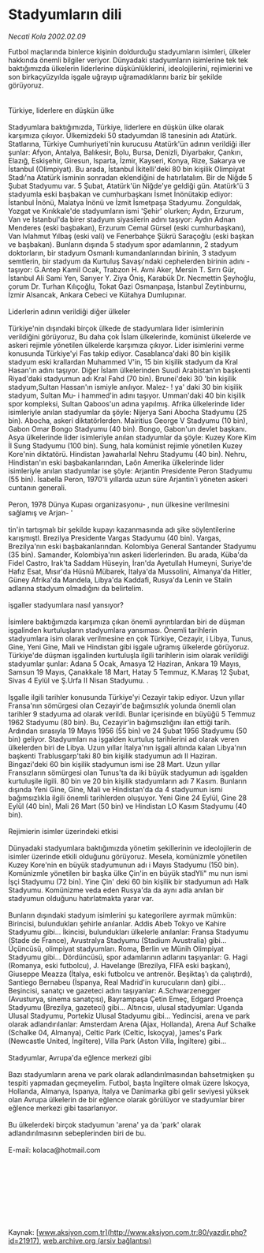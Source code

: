 # Stadyumların dili

*Necati Kola 2002.02.09*

<div>
 <p>
  <font>
   Futbol maçlarında binlerce kişinin doldurduğu stadyumların isimleri, ülkeler hakkında önemli bilgiler veriyor. Dünyadaki stadyumların isimlerine tek tek baktığımızda ülkelerin liderlerine düşkünlüklerini, ideolojilerini, rejimierini ve son birkaçyüzyılda işgale uğrayıp uğramadıklarını bariz bir şekilde görüyoruz.
   <br>
    <br/>
    <br/>
    Türkiye, liderlere en düşkün ülke
    <br>
     <br>
      Stadyumlara baktığımızda, Türkiye, liderlere en düşkün ülke olarak karşımıza çıkıyor. Ülkemizdeki 50 stadyumdan l8 tanesinin adı Atatürk. Statlarına, Türkiye Cumhuriyeti'nin kurucusu Atatürk'ün adının verildiği iller şunlar: Afyon, Antalya, Balıkesir, Bolu, Bursa, Denizli, Diyarbakır, Çankırı, Elazığ, Eskişehir, Giresun, Isparta, İzmir, Kayseri, Konya, Rize, Sakarya ve İstanbul (Olimpiyat). Bu arada, İstanbul İkitelli'deki 80 bin kişilik Olimpiyat Stadı'na Atatürk isminin sonradan eklendiğini de hatırlatalım. Bir de Niğde 5 Şubat Stadyumu var. 5 Şubat, Atatürk'ün Niğde'ye geldiği gün. Atatürk'ü 3 stadyumla eski başbakan ve cumhurbaşkanı İsmet İnönütakip ediyor: İstanbul İnönü, Malatya İnönü ve İzmit İsmetpaşa Stadyumu. Zonguldak, Yozgat ve Kırıkkale'de stadyumların ismi 'Şehir' olurken; Aydın, Erzurum, Van ve İstanbul'da birer stadyum siyasilerin adını taşıyor: Aydın Adnan Menderes (eski başbakan), Erzurum Cemal Gürsel (eski cumhurbaşkanı), Van lvlahmut Yılbaş (eski vali) ve Fenerbahçe Şükrü Saraçoğlu (eski başkan ve başbakan). Bunların dışında 5 stadyum spor adamlarının, 2 stadyum doktorların, bir stadyum Osmanlı kumandanlarından birinin, 3 stadyum semtlerin, bir stadyum da Kurtuluş Savaşı'ndaki cephelerden birinin adını -taşıyor: G.Antep Kamil Ocak, Trabzon H. Avni Aker, Mersin T. Sırrı Gür, İstanbul Ali Sami Yen, Sarıyer Y. Ziya Öniş, Karabük Dr. Necmettin Şeyhoğlu, çorum Dr. Turhan Kılıçoğlu, Tokat Gazi Osmanpaşa, İstanbul Zeytinburnu, İzmir Alsancak, Ankara Cebeci ve Kütahya Dumlupınar.
      <br>
       <br>
        Liderlerin adının verildiği diğer ülkeler
        <br>
         <br/>
         Türkiye'nin dışındaki birçok ülkede de stadyumlara lider isimlerinin verildiğini görüyoruz, Bu daha çok İslam ülkelerinde, komünist ülkelerde ve askeri rejimle yönetilen ülkelerde karşımıza çıkıyor. Lider isimlerini verme konusunda Türkiye'yi Fas takip ediyor. Casablanca'daki 80 bin kişilik stadyum eski krallardan Muhammed V'in, 15 bin kişilik stadyum da Kral Hasan'ın adını taşıyor. Diğer İslam ülkelerinden Suudi Arabistan'ın başkenti Riyad'daki stadyumun adı Kral Fahd (70 bin). Brunei'deki 30 'bin kişilik stadyum,Sultan Hassan'ın ismiyle anılıyor. Malez- ! ya' daki 30 bin kişilik stadyum, Sultan Mu- i hammed'in adını taşıyor. Umman'daki 40 bin kişilik spor kompleksi, Sultan Qaboos'un adına yapılmış. Afrika ülkelerinde lider isimleriyle anılan stadyumlar da şöyle: Nijerya Sani Abocha Stadyumu (25 bin). Abocha, askeri diktatörlerden. Mairitius George V Stadyumu (10 bin), Gabon Omar Bongo Stadyumu (40 bin). Bongo, Gabon'un devlet başkanı. Asya ülkelerinde lider isimleriyle anılan stadyumlar da şöyle: Kuzey Kore Kim İl Sung Stadyumu (100 bin). Sung, hala komünist rejimle yönetilen Kuzey Kore'nin diktatörü. Hindistan }awaharlal Nehru Stadyumu (40 bin). Nehru, Hindistan'ın eski başbakanlarından, Laôn Amerika ülkelerinde lider isimleriyle anılan stadyumlar ise şöyle: Arjantin Presidente Peron Stadyumu (55 bin). İsabella Peron, 1970'li yıllarda uzun süre Arjantin'i yöneten askeri cuntanın generali.
         <br/>
         <br/>
         Peron, 1978 Dünya Kupası organizasyonu- , nun ülkesine verilmesini sağlamış ve Arjan- '
         <br/>
         <br/>
         tin'in tartışmalı bir şekilde kupayı kazanmasında adı şike söylentilerine karışmıştl. Brezilya Presidente Vargas Stadyumu (40 bin). Vargas, Brezilya'nın eski başbakanlarından. Kolombiya General Santander Stadyumu (35 bin). Samander, Kolombiya'nın askeri liderlerinden. Bu arada, Küba'da Fidel Castro, Irak'ta Saddam Hüseyin, İran'da Ayetullah Humeyni, Suriye'de Hafız Esat, Mısır'da Hüsnü Mübarek, İtalya'da Mussolini, Almanya'da Hitler, Güney Afrika'da Mandela, Libya'da Kaddafi, Rusya'da Lenin ve Stalin adlarına stadyum olmadığını da belirtelim.
         <br/>
         <br/>
         işgaller stadyumlara nasıl yansıyor?
         <br/>
         <br/>
         İsimlere baktığımızda karşımıza çıkan önemli ayrıntılardan biri de düşman işgalinden kurtuluşların stadyumlara yansıması. Önemli tarihlerin stadyumlara isim olarak verilmesine en çok Türkiye, Cezayir, i Libya, Tunus, Gine, Yeni Gine, Mali ve Hindistan gibi işgale uğramış ülkelerde görüyoruz. Türkiye'de düşman işgalinden kurtuluşla ilgili tarihlerin isim olarak verildiği stadyumlar şunlar: Adana 5 Ocak, Amasya 12 Haziran, Ankara 19 Mayıs, Samsun 19 Mayıs, Çanakkale 18 Mart, Hatay 5 Temmuz, K.Maraş 12 Şubat, Sivas 4 Eylül ve Ş.Urfa II Nisan Stadyumu. .
         <br/>
         <br/>
         Işgalle ilgili tarihler konusunda Türkiye'yi Cezayir takip ediyor. Uzun yıllar Fransa'nın sömürgesi olan Cezayir'de bağımsızlık yolunda önemli olan tarihler 9 stadyuma ad olarak verildi. Bunlar içerisinde en büyüğü 5 Temmuz 1962 Stadyumu (80 bin). Bu, Cezayir'in bağımsızlığını ilan ettiği tarih. Ardından sırasıyla 19 Mayıs 1956 (55 bin) ve 24 Şubat 1956 Stadyumu (50 bin) geliyor. Stadyumları na işgalden kurtuluş tarihlerini ad olarak veren ülkelerden biri de Libya. Uzun yıllar İtalya'nın işgali altında kalan Libya'nın başkenti Trablusgarp'taki 80 bin kişilik stadyumun adı II Haziran. Bingazi'deki 60 bin kişilik stadyumun ismi ise 28 Mart. Uzun yıllar Fransızların sömürgesi olan Tunus'ta da iki büyük stadyumun adı işgalden kurtuluşile ilgili. 80 bin ve 20 bin kişilik stadyumların adı 7 Kasım. Bunların dışında Yeni Gine, Gine, Mali ve Hindistan'da da 4 stadyumun ismi bağımsızlıkla ilgili önemli tarihlerden oluşuyor. Yeni Gine 24 Eylül, Gine 28 Eylül (40 bin), Mali 26 Mart (50 bin) ve Hindistan LO Kasım Stadyumu (40 bin).
         <br/>
         <br/>
         Rejimierin isimler üzerindeki etkisi
         <br/>
         <br/>
         Dünyadaki stadyumlara baktığımızda yönetim şekillerinin ve ideolojilerin de isimler üzerinde etkili olduğunu görüyoruz. Mesela, komünizmle yönetilen Kuzey Kore'nin en büyük stadyumunun adı i Mayıs Stadyumu (150 bin). Komünizmle yönetilen bir başka ülke Çin'in en büyük stadYli" mu nun ismi İşçi Stadyumu (72 bin). Yine Çin' deki 60 bin kişilik bir stadyumun adı Halk Stadyumu. Komünizme veda eden Rusya'da da aynı adla anılan bir stadyumun olduğunu hatırlatmakta yarar var.
         <br/>
         <br/>
         Bunların dışındaki stadyum isimlerini şu kategorilere ayırmak mümkün: Birincisi, bulundukları şehirle anılanlar. Addis Abeb Tokyo ve Kahire Stadyumu gibi... İkincisi, bulundukları ülkelerle anılanlar: Fransa Stadyumu (Stade de France), Avustralya Stadyumu (Stadium Avustralia) gibi... Üçüncüsü, olimpiyat stadyumları. Roma, Berlin ve Münih Olimpiyat Stadyumu gibi... Dördüncüsü, spor adamlarının adlarını taşıyanlar: G. Hagi (Romanya, eski futbolcu), J. Havelange (Brezilya, FIFA eski başkanı), Giuseppe Meazza (İtalya, eski futbolcu ve antrenör. Beşiktaş'ı da çalıştırdı), Santiego Bernabeu (İspanya, Real Madrid'in kurucuların dan) gibi... Beşincisi, sanatçı ve gazeteci adını taşıyanlar: A.Schwarzenegger (Avusturya, sinema sanatçısı), Bayrampaşa Çetin Emeç, Edgard Proença Stadyumu (Brezilya, gazeteci) gibi... Altıncısı, ulusal stadyumlar: Uganda Ulusal Stadyumu, Portekiz Ulusal Stadyumu gibi... Yedincisi, arena ve park olarak adlandırılanlar: Amsterdam Arena (Ajax, Hollanda), Arena Auf Schalke (Schalke 04, Almanya), Celtic Park (Celtic, İskoçya), }ames's Park (Newcastle United, İngiltere), Villa Park (Aston Villa, İngiltere) gibi...
         <br/>
         <br/>
         Stadyumlar, Avrupa'da eğlence merkezi gibi
         <br/>
         <br/>
         Bazı stadyumların arena ve park olarak adlandırılmasından bahsetmişken şu tespiti yapmadan geçmeyelim. Futbol, başta İngiltere olmak üzere İskoçya, Hollanda, Almanya, Ispanya, İtalya ve Danimarka gibi  gelir seviyesi yüksek olan Avrupa ülkelerin de bir eğlence olarak görülüyor ve stadyumlar birer eğlence merkezi gibi tasarlanıyor.
         <br/>
         <br/>
         Bu ülkelerdeki birçok stadyumun 'arena' ya da 'park' olarak adlandırılmasının sebeplerinden biri de bu.
         <br/>
         <br/>
         E-mail: kolaca@hotmail.com
         <br/>
         <br/>
         <br/>
        </br>
       </br>
      </br>
     </br>
    </br>
   </br>
  </font>
 </p>
 <!---------
						<p align="justify" style="margin-top: 8px; margin-bottom: 8px">
						<font face="Verdana" color="#000000" style="font-size: 8pt">
						(Bu yazı 508 kez okunmuştur)</font>
						</p>
---------->
</div>


Kaynak: [www.aksiyon.com.tr](http://www.aksiyon.com.tr:80/yazdir.php?id=21917), [web.archive.org (arşiv bağlantısı)](http://web.archive.org/web/20060526044139/http://www.aksiyon.com.tr:80/yazdir.php?id=21917)
